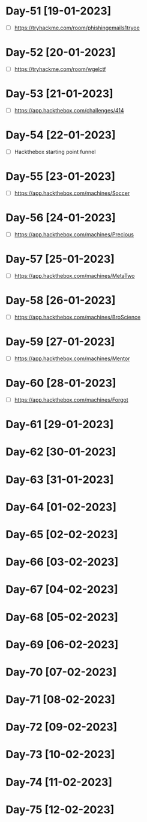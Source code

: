 # Day-51 [19-01-2023]

- [ ] https://tryhackme.com/room/phishingemails1tryoe

# Day-52 [20-01-2023]

- [ ] https://tryhackme.com/room/wgelctf

# Day-53 [21-01-2023]

- [ ] https://app.hackthebox.com/challenges/414

# Day-54 [22-01-2023]

- [ ] Hackthebox starting point funnel

# Day-55 [23-01-2023]

- [ ]  https://app.hackthebox.com/machines/Soccer

# Day-56 [24-01-2023]

- [ ]  https://app.hackthebox.com/machines/Precious

# Day-57 [25-01-2023]

- [ ] https://app.hackthebox.com/machines/MetaTwo 

# Day-58 [26-01-2023]

- [ ] https://app.hackthebox.com/machines/BroScience

# Day-59 [27-01-2023]

- [ ] https://app.hackthebox.com/machines/Mentor

# Day-60 [28-01-2023]

- [ ] https://app.hackthebox.com/machines/Forgot

# Day-61 [29-01-2023]
# Day-62 [30-01-2023]
# Day-63 [31-01-2023]
# Day-64 [01-02-2023]
# Day-65 [02-02-2023]
# Day-66 [03-02-2023]
# Day-67 [04-02-2023]
# Day-68 [05-02-2023]
# Day-69 [06-02-2023]
# Day-70 [07-02-2023]
# Day-71 [08-02-2023]
# Day-72 [09-02-2023]
# Day-73 [10-02-2023]
# Day-74 [11-02-2023]
# Day-75 [12-02-2023]
